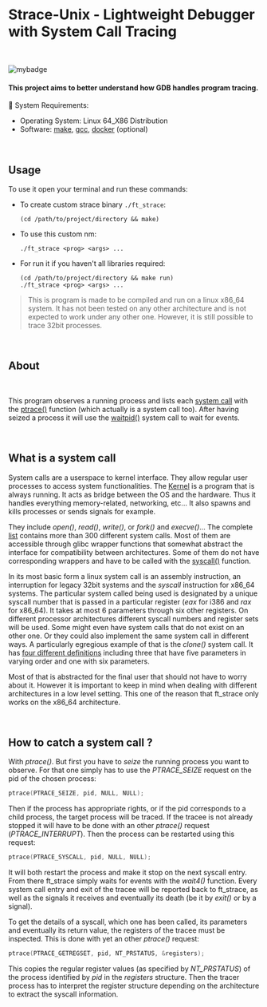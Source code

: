 # Strace-Unix - Lightweight Debugger with System Call Tracing

<br>

![mybadge](https://badgen.net/badge/SKILLS/%20UNIX,%20SYSCALL,%20C%20/red?scale=1.2)

#### This project aims to better understand how GDB handles program tracing.


🔧 System Requirements:
   - Operating System: Linux 64_X86 Distribution
   - Software: [make](https://www.gnu.org/software/make/), [gcc](https://gcc.gnu.org/), [docker](https://www.docker.com/) (optional)

<br>

## Usage



To use it open your terminal and run these commands:

  - To create custom strace binary ```./ft_strace```:

      ```shell
      (cd /path/to/project/directory && make)
      ```

   - To use this custom nm:

      ```shell
      ./ft_strace <prog> <args> ...
      ```

   - For run it if you haven't all libraries required:
      ```shell
      (cd /path/to/project/directory && make run)
      ./ft_strace <prog> <args> ...
      ```

> This is program is made to be compiled and run on a linux x86\_64 system. It
> has not been tested on any other architecture and is not expected to work
> under any other one. However, it is still possible to trace 32bit processes.

<br>

## About

<br>

This program observes a running process and lists each
[system call](https://en.wikipedia.org/wiki/System_call) with the
[ptrace()](https://man7.org/linux/man-pages/man2/ptrace.2.html) function (which
actually is a system call too). After having seized a process it will use the
[waitpid()](https://man7.org/linux/man-pages/man2/wait4.2.html) system call to
wait for events.

<br>

## What is a system call

System calls are a userspace to kernel interface. They allow regular user
processes to access system functionalities. The
[Kernel](https://en.wikipedia.org/wiki/Linux_kernel) is a program that is always
running. It acts as bridge between the OS and the hardware. Thus it handles
everything memory-related, networking, etc... It also spawns and kills
processes or sends signals for example.

They include _open()_, _read()_, _write()_, or _fork()_ and _execve()_... The
complete [list](https://x64.syscall.sh/) contains more than 300 different system
calls. Most of them are accessible through glibc wrapper functions that somewhat
abstract the interface for compatibility between architectures. Some of them do
not have corresponding wrappers and have to be called with the
[syscall()](https://man7.org/linux/man-pages/man2/syscall.2.html) function.

In its most basic form a linux system call is an assembly instruction, an
interruption for legacy 32bit systems and the *syscall* instruction for x86\_64
systems. The particular system called being used is designated by a unique
syscall number that is passed in a particular register (*eax* for i386 and *rax*
for x86\_64). It takes at most 6 parameters through six other registers. On
different processor architectures different syscall numbers and register sets
will be used. Some might even have system calls that do not exist on an other
one. Or they could also implement the same system call in different ways. A
particularly egregious example of that is the _clone()_ system call. It has
[four different definitions](https://github.com/torvalds/linux/blob/master/kernel/fork.c#L3022)
including three that have five parameters in varying order and one with six
parameters.

Most of that is abstracted for the final user that should not have to worry
about it. However it is important to keep in mind when dealing with different
architectures in a low level setting. This one of the reason that ft\_strace
only works on the x86\_64 architecture.

<br>

## How to catch a system call ?

With _ptrace()_. But first you have to *seize* the running process you want to
observe. For that one simply has to use the *PTRACE_SEIZE* request on the pid of
the chosen process:

```C
ptrace(PTRACE_SEIZE, pid, NULL, NULL);
```

Then if the process has appropriate rights, or if the pid corresponds to a child
process, the target process will be traced. If the tracee is not already stopped
it will have to be done with an other *ptrace()* request (*PTRACE_INTERRUPT*).
Then the process can be restarted using this request:

```C
ptrace(PTRACE_SYSCALL, pid, NULL, NULL);
```

It will both restart the process and make it stop on the next syscall entry.
From there ft\_strace simply waits for events with the _wait4()_ function. Every
system call entry and exit of the tracee will be reported back to ft\_strace, as
well as the signals it receives and eventually its death (be it by _exit()_ or
by a signal).

To get the details of a syscall, which one has been called, its parameters and
eventually its return value, the registers of the tracee must be inspected. This
is done with yet an other _ptrace()_ request:

```C
ptrace(PTRACE_GETREGSET, pid, NT_PRSTATUS, &registers);
```

This copies the regular register values (as specified by *NT_PRSTATUS*) of the
process identified by *pid* in the *registers* structure. Then the tracer
process has to interpret the register structure depending on the architecture
to extract the syscall information.
